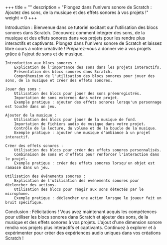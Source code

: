 +++
title = ""
description = "Plongez dans l'univers sonore de Scratch : Ajoutez des sons, de la musique et des effets sonores à vos projets !"
weight = 0
+++

Introduction :
Bienvenue dans ce tutoriel excitant sur l'utilisation des blocs sonores dans Scratch. Découvrez comment intégrer des sons, de la musique et des effets sonores dans vos projets pour les rendre plus interactifs et captivants. Plongez dans l'univers sonore de Scratch et laissez libre cours à votre créativité ! Préparez-vous à donner vie à vos projets grâce à l'ajout de sons et de musique.

    Introduction aux blocs sonores :
        Explication de l'importance des sons dans les projets interactifs.
        Présentation des blocs sonores dans Scratch.
        Compréhension de l'utilisation des blocs sonores pour jouer des sons, de la musique et créer des effets sonores.

    Jouer des sons :
        Utilisation des blocs pour jouer des sons préenregistrés.
        Importation de sons externes dans votre projet.
        Exemple pratique : ajouter des effets sonores lorsqu'un personnage est touché dans un jeu.

    Ajouter de la musique :
        Utilisation des blocs pour jouer de la musique de fond.
        Importation de fichiers audio de musique dans votre projet.
        Contrôle de la lecture, du volume et de la boucle de la musique.
        Exemple pratique : ajouter une musique d'ambiance à un projet interactif.

    Créer des effets sonores :
        Utilisation des blocs pour créer des effets sonores personnalisés.
        Combinaison de sons et d'effets pour renforcer l'interaction dans le projet.
        Exemple pratique : créer des effets sonores lorsqu'un objet est ramassé dans un jeu.

    Utilisation des événements sonores :
        Explication de l'utilisation des événements sonores pour déclencher des actions.
        Utilisation des blocs pour réagir aux sons détectés par le microphone.
        Exemple pratique : déclencher une action lorsque le joueur fait un bruit spécifique.

Conclusion :
Félicitations ! Vous avez maintenant acquis les compétences pour utiliser les blocs sonores dans Scratch et ajouter des sons, de la musique et des effets sonores à vos projets. L'ajout d'une dimension sonore rendra vos projets plus interactifs et captivants. Continuez à explorer et à expérimenter pour créer des expériences audio uniques dans vos créations Scratch !